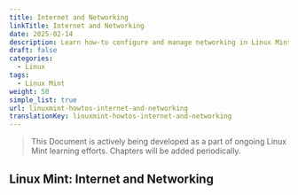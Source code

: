 ```yaml
---
title: Internet and Networking
linkTitle: Internet and Networking
date: 2025-02-14
description: Learn how-to configure and manage networking in Linux Mint with this step-by-step guide on networking tasks and best practices for Linux Mint.
draft: false
categories:
  - Linux
tags:
  - Linux Mint
weight: 50
simple_list: true
url: linuxmint-howtos-internet-and-networking
translationKey: linuxmint-howtos-internet-and-networking
---
```


> This Document is actively being developed as a part of ongoing Linux Mint learning efforts. Chapters will be added periodically.

## Linux Mint: Internet and Networking


